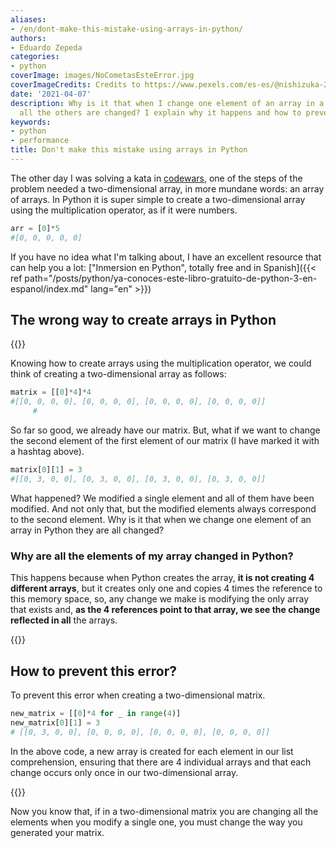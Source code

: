 ```yaml
---
aliases:
- /en/dont-make-this-mistake-using-arrays-in-python/
authors:
- Eduardo Zepeda
categories:
- python
coverImage: images/NoCometasEsteError.jpg
coverImageCredits: Credits to https://www.pexels.com/es-es/@nishizuka-25426/
date: '2021-04-07'
description: Why is it that when I change one element of an array in a Python array
  all the others are changed? I explain why it happens and how to prevent it.
keywords:
- python
- performance
title: Don't make this mistake using arrays in Python
---
```


The other day I was solving a kata in [codewars](http://www.codewars.com/r/qsX8Ww#?), one of the steps of the problem needed a two-dimensional array, in more mundane words: an array of arrays. In Python it is super simple to create a two-dimensional array using the multiplication operator, as if it were numbers.

```python
arr = [0]*5
#[0, 0, 0, 0, 0]
```

If you have no idea what I'm talking about, I have an excellent resource that can help you a lot: ["Inmersion en Python", totally free and in Spanish]({{< ref path="/posts/python/ya-conoces-este-libro-gratuito-de-python-3-en-espanol/index.md" lang="en" >}})

## The wrong way to create arrays in Python

{{<ad0>}}

Knowing how to create arrays using the multiplication operator, we could think of creating a two-dimensional array as follows:

```python
matrix = [[0]*4]*4
#[[0, 0, 0, 0], [0, 0, 0, 0], [0, 0, 0, 0], [0, 0, 0, 0]]
     #
```

So far so good, we already have our matrix. But, what if we want to change the second element of the first element of our matrix (I have marked it with a hashtag above).

```python
matrix[0][1] = 3
#[[0, 3, 0, 0], [0, 3, 0, 0], [0, 3, 0, 0], [0, 3, 0, 0]]
```

What happened? We modified a single element and all of them have been modified. And not only that, but the modified elements always correspond to the second element. Why is it that when we change one element of an array in Python they are all changed?

### Why are all the elements of my array changed in Python?

This happens because when Python creates the array, **it is not creating 4 different arrays**, but it creates only one and copies 4 times the reference to this memory space, so, any change we make is modifying the only array that exists and, **as the 4 references point to that array, we see the change reflected in all** the arrays.

{{<ad1>}}

## How to prevent this error?

To prevent this error when creating a two-dimensional matrix.

```python
new_matrix = [[0]*4 for _ in range(4)]
new_matrix[0][1] = 3
# [[0, 3, 0, 0], [0, 0, 0, 0], [0, 0, 0, 0], [0, 0, 0, 0]]
```

In the above code, a new array is created for each element in our list comprehension, ensuring that there are 4 individual arrays and that each change occurs only once in our two-dimensional array.

{{<ad2>}}

Now you know that, if in a two-dimensional matrix you are changing all the elements when you modify a single one, you must change the way you generated your matrix.